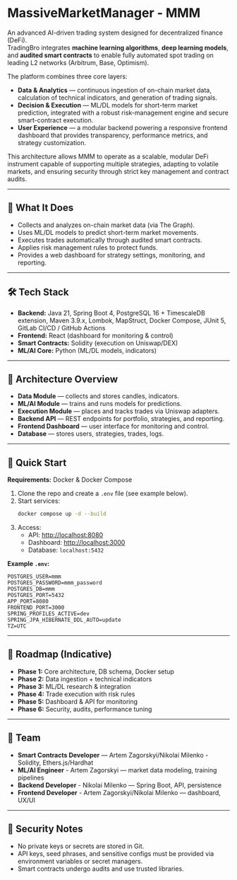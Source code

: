 # MassiveMarketManager - MMM

An advanced AI-driven trading system designed for decentralized finance (DeFi).  
TradingBro integrates **machine learning algorithms**, **deep learning models**, and **audited smart contracts** to enable fully automated spot trading on leading L2 networks (Arbitrum, Base, Optimism).  

The platform combines three core layers:  
- **Data & Analytics** — continuous ingestion of on-chain market data, calculation of technical indicators, and generation of trading signals.  
- **Decision & Execution** — ML/DL models for short-term market prediction, integrated with a robust risk-management engine and secure smart-contract execution.  
- **User Experience** — a modular backend powering a responsive frontend dashboard that provides transparency, performance metrics, and strategy customization.  

This architecture allows MMM to operate as a scalable, modular DeFi instrument capable of supporting multiple strategies, adapting to volatile markets, and ensuring security through strict key management and contract audits.

---

## 🔎 What It Does

- Collects and analyzes on-chain market data (via The Graph).
- Uses ML/DL models to predict short-term market movements.
- Executes trades automatically through audited smart contracts.
- Applies risk management rules to protect funds.
- Provides a web dashboard for strategy settings, monitoring, and reporting.

---

## 🛠 Tech Stack

- **Backend:** Java 21, Spring Boot 4, PostgreSQL 16 + TimescaleDB extension, Maven 3.9.x, Lombok, MapStruct, Docker Compose, JUnit 5, GitLab CI/CD / GitHub Actions
- **Frontend:** React (dashboard for monitoring & control)  
- **Smart Contracts:** Solidity (execution on Uniswap/DEX)  
- **ML/AI Core:** Python (ML/DL models, indicators)

---

## 📂 Architecture Overview

- **Data Module** — collects and stores candles, indicators.  
- **ML/AI Module** — trains and runs models for predictions.  
- **Execution Module** — places and tracks trades via Uniswap adapters.  
- **Backend API** — REST endpoints for portfolio, strategies, and reporting.  
- **Frontend Dashboard** — user interface for monitoring and control.  
- **Database** — stores users, strategies, trades, logs.

---

## 🚀 Quick Start

**Requirements:** Docker & Docker Compose  

1. Clone the repo and create a `.env` file (see example below).  
2. Start services:  
   ```bash
   docker compose up -d --build
   ```  
3. Access:
   - API: [http://localhost:8080](http://localhost:8080)  
   - Dashboard: [http://localhost:3000](http://localhost:3000)  
   - Database: `localhost:5432`  

**Example `.env`:**
```env
POSTGRES_USER=mmm
POSTGRES_PASSWORD=mmm_password
POSTGRES_DB=mmm
POSTGRES_PORT=5432
APP_PORT=8080
FRONTEND_PORT=3000
SPRING_PROFILES_ACTIVE=dev
SPRING_JPA_HIBERNATE_DDL_AUTO=update
TZ=UTC
```

---

## 🧭 Roadmap (Indicative)

- **Phase 1:** Core architecture, DB schema, Docker setup  
- **Phase 2:** Data ingestion + technical indicators  
- **Phase 3:** ML/DL research & integration  
- **Phase 4:** Trade execution with risk rules  
- **Phase 5:** Dashboard & API for monitoring  
- **Phase 6:** Security, audits, performance tuning  

---

## 👥 Team

- **Smart Contracts Developer** — Artem Zagorskyi/Nikolai Milenko - Solidity, Ethers.js/Hardhat  
- **ML/AI Engineer** - Artem Zagorskyi — market data modeling, training pipelines  
- **Backend Developer** - Nikolai Milenko — Spring Boot, API, persistence  
- **Frontend Developer** - Artem Zagorskyi/Nikolai Milenko — dashboard, UX/UI  

---

## 🔐 Security Notes

- No private keys or secrets are stored in Git.  
- API keys, seed phrases, and sensitive configs must be provided via environment variables or secret managers.  
- Smart contracts undergo audits and use trusted libraries.
